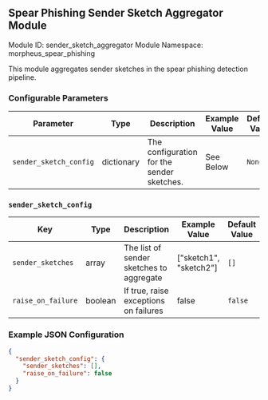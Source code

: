 <!--
SPDX-FileCopyrightText: Copyright (c) 2022-2024, NVIDIA CORPORATION & AFFILIATES. All rights reserved.
SPDX-License-Identifier: Apache-2.0

Licensed under the Apache License, Version 2.0 (the "License");
you may not use this file except in compliance with the License.
You may obtain a copy of the License at

http://www.apache.org/licenses/LICENSE-2.0

Unless required by applicable law or agreed to in writing, software
distributed under the License is distributed on an "AS IS" BASIS,
WITHOUT WARRANTIES OR CONDITIONS OF ANY KIND, either express or implied.
See the License for the specific language governing permissions and
limitations under the License.
-->

## Spear Phishing Sender Sketch Aggregator Module

Module ID: sender_sketch_aggregator
Module Namespace: morpheus_spear_phishing

This module aggregates sender sketches in the spear phishing detection pipeline.

### Configurable Parameters

| Parameter              | Type       | Description                                | Example Value | Default Value |
|------------------------|------------|--------------------------------------------|---------------|---------------|
| `sender_sketch_config` | dictionary | The configuration for the sender sketches. | See Below     | `None`        |

### `sender_sketch_config`

| Key                | Type  | Description                              | Example Value          | Default Value |
|--------------------|-------|------------------------------------------|------------------------|---------------|
| `sender_sketches`  | array | The list of sender sketches to aggregate | ["sketch1", "sketch2"] | `[]`          |
| `raise_on_failure` | boolean  | If true, raise exceptions on failures    | false                  | `false`       |

### Example JSON Configuration

```json
{
  "sender_sketch_config": {
    "sender_sketches": [],
    "raise_on_failure": false
  }
}
